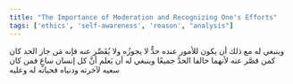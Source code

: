 ```yaml
---
title: "The Importance of Moderation and Recognizing One's Efforts"
tags: ['ethics', 'self-awareness', 'reason', "analysis"]
---
```


 وينبغي له مع ذلك أن يكون للأمور عنده حدٌّ لا يجوزُه ولا يُقَصِّر عنه فإنه مَن جاز الحد كان كمن قصَّر عنه لأنهما خالفا الحدَّ جميعًا وينبغي له أن يَعلم أنَّ كل إنسان ساعٍ فمن كان سعيه لآخرته ودنياه فحياته له وعليه
